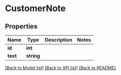 # CustomerNote

## Properties
Name | Type | Description | Notes
------------ | ------------- | ------------- | -------------
**id** | **int** |  | 
**text** | **string** |  | 

[[Back to Model list]](../../README.md#documentation-for-models) [[Back to API list]](../../README.md#documentation-for-api-endpoints) [[Back to README]](../../README.md)

